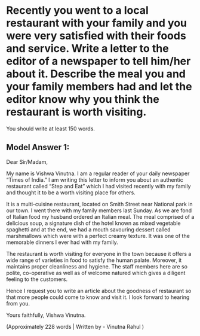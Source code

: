 # Recently you went to a local restaurant with your family and you were very satisfied with their foods and service. Write a letter to the editor of a newspaper to tell him/her about it. Describe the meal you and your family members had and let the editor know why you think the restaurant is worth visiting.

You should write at least 150 words.


 
## Model Answer 1:

Dear Sir/Madam,

My name is Vishwa Vinutna. I am a regular reader of your daily newspaper “Times of India.” I am writing this letter to inform you about an authentic restaurant called “Step and Eat” which I had visited recently with my family and thought it to be a worth visiting place for others.

It is a multi-cuisine restaurant, located on Smith Street near National park in our town. I went there with my family members last Sunday. As we are fond of Italian food my husband ordered an Italian meal. The meal comprised of a delicious soup, a signature dish of the hotel known as mixed vegetable spaghetti and at the end, we had a mouth savouring dessert called marshmallows which were with a perfect creamy texture. It was one of the memorable dinners I ever had with my family.

The restaurant is worth visiting for everyone in the town because it offers a wide range of varieties in food to satisfy the human palate. Moreover, it maintains proper cleanliness and hygiene. The staff members here are so polite, co-operative as well as of welcome natured which gives a diligent feeling to the customers.

Hence I request you to write an article about the goodness of restaurant so that more people could come to know and visit it. I look forward to hearing from you.

Yours faithfully,
Vishwa Vinutna.     

(Approximately 228 words | Written by - Vinutna Rahul )